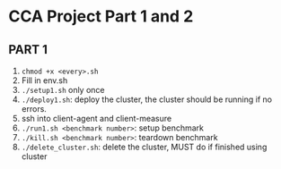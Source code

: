 # CCA Project Part 1 and 2

## PART 1

1. `chmod +x <every>.sh`
2. Fill in env.sh
3. `./setup1.sh` only once
4. `./deploy1.sh`: deploy the cluster, the cluster should be running if no errors.
5. ssh into client-agent and client-measure
6. `./run1.sh <benchmark number>`: setup benchmark
7. `./kill.sh <benchmark number>`: teardown benchmark
8. `./delete_cluster.sh`: delete the cluster, MUST do if finished using cluster